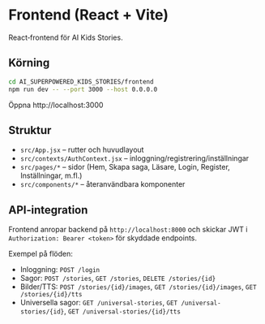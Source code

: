 # Frontend (React + Vite)

React‑frontend för AI Kids Stories.

## Körning

```bash
cd AI_SUPERPOWERED_KIDS_STORIES/frontend
npm run dev -- --port 3000 --host 0.0.0.0
```

Öppna http://localhost:3000

## Struktur

- `src/App.jsx` – rutter och huvudlayout
- `src/contexts/AuthContext.jsx` – inloggning/registrering/inställningar
- `src/pages/*` – sidor (Hem, Skapa saga, Läsare, Login, Register, Inställningar, m.fl.)
- `src/components/*` – återanvändbara komponenter

## API‑integration

Frontend anropar backend på `http://localhost:8000` och skickar JWT i `Authorization: Bearer <token>` för skyddade endpoints.

Exempel på flöden:
- Inloggning: `POST /login`
- Sagor: `POST /stories`, `GET /stories`, `DELETE /stories/{id}`
- Bilder/TTS: `POST /stories/{id}/images`, `GET /stories/{id}/images`, `GET /stories/{id}/tts`
- Universella sagor: `GET /universal-stories`, `GET /universal-stories/{id}`, `GET /universal-stories/{id}/tts`
